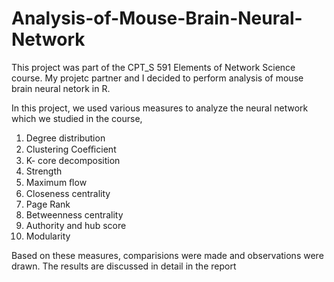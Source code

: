 # Analysis-of-Mouse-Brain-Neural-Network

This project was part of the CPT_S 591 Elements of Network Science course.
My projetc partner and I decided to perform analysis of mouse brain neural netork in R. 

In this project, we used various measures to analyze the neural network which we studied in the course, 

1) Degree distribution
2) Clustering Coeﬃcient
3) K- core decomposition
4) Strength
5) Maximum ﬂow
6) Closeness centrality
7) Page Rank
8) Betweenness centrality
9) Authority and hub score
10) Modularity

Based on these measures, comparisions were made and observations were drawn. The results are discussed in detail in the report

